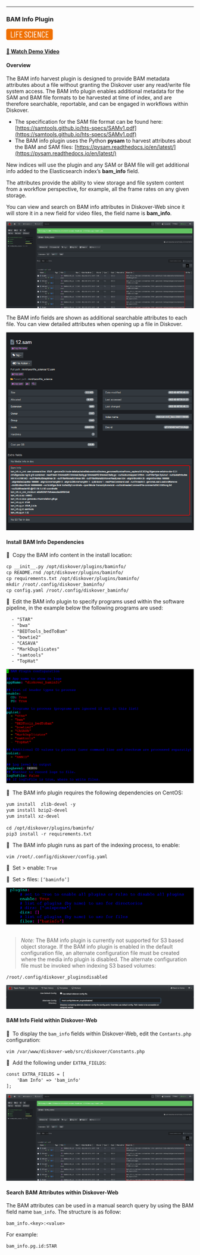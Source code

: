 <p id="bam_plugin"></p>

___
### BAM Info Plugin

<img src="images/button_edition_life_science.png" width="125">

#### [🍿 Watch Demo Video](https://vimeo.com/678914314?share=copy)

#### Overview

The BAM info harvest plugin is designed to provide BAM metadata attributes about a file without granting the Diskover user any read/write file system access.
The BAM info plugin enables additional metadata for the SAM and BAM file formats to be harvested at time of index, and are therefore searchable, reportable, and can be engaged in workflows within Diskover.

- The specification for the SAM file format can be found here:
  [https://samtools.github.io/hts-specs/SAMv1.pdf](https://samtools.github.io/hts-specs/SAMv1.pdf)
- The BAM info plugin uses the Python **pysam** to harvest attributes about the BAM and SAM files:
  [https://pysam.readthedocs.io/en/latest/](https://pysam.readthedocs.io/en/latest/)

New indices will use the plugin and any SAM or BAM file will get additional info added to the Elasticsearch index’s **bam_info** field.

The attributes provide the ability to view storage and file system content from a workflow perspective, for example, all the frame rates on any given storage.

You can view and search on BAM info attributes in Diskover-Web since it will store it in a new field for video files, the field name is **bam_info**.

![Image: BAM Info Field in UI Results Pane](images/image_plugins_bam_field_file_search_page.png)

The BAM info fields are shown as additional searchable attributes to each file. You can view detailed attributes when opening up a file in Diskover.

![Image: BAM Info Detailed View in File Attributes](images/image_plugins_bam_file_attributes_view.png)

#### Install BAM Info Dependencies

🔴 &nbsp;Copy the BAM info content in the install location:
```
cp __init__.py /opt/diskover/plugins/baminfo/
cp README.rnd /opt/diskover/plugins/baminfo/
cp requirements.txt /opt/diskover/plugins/baminfo/
mkdir /root/.config/diskover_baminfo/
cp config.yaml /root/.config/diskover_baminfo/
```

🔴 &nbsp;Edit the BAM info plugin to specify programs used within the software pipeline, in the example below the following programs are used:
```
  - "STAR"
  - "bwa"
  - "BEDTools_bedToBam"
  - "bowtie2"
  - "CASAVA"
  - "MarkDuplicates"
  - "samtools"
  - "TopHat"
```

![Image: Config BAM Info Plugin in Terminal](images/image_plugins_bam_config_in_terminal.png)

🔴 &nbsp;The BAM info plugin requires the following dependencies on CentOS:
```
yum install  zlib-devel -y
yum install bzip2-devel
yum install xz-devel

cd /opt/diskover/plugins/baminfo/
pip3 install -r requirements.txt
```

🔴 &nbsp;The BAM info plugin runs as part of the indexing process, to enable:
```
vim /root/.config/diskover/config.yaml
```

🔴 &nbsp;Set > enable: `True`

🔴 &nbsp;Set > files: `[‘baminfo’]`

![Image: Config BAM yaml File](images/image_plugins_bam_yaml_config.png)
<br><br>
>*Note:* The BAM info plugin is currently not supported for S3 based object storage. If the BAM info plugin is enabled in the default configuration file, an alternate configuration file must be created where the media info plugin is disabled. The alternate configuration file must be invoked when indexing S3 based volumes:

```
/root/.config/diskover_pluginsdisabled
```

![Image: Disable Plugin in Task Panel for S3 Storage](images/image_plugins_bam_task_panel.png)

#### BAM Info Field within Diskover-Web

🔴 &nbsp;To display the `bam_info` fields within Diskover-Web, edit the `Contants.php` configuration:
```
vim /var/www/diskover-web/src/diskover/Constants.php
```

🔴 &nbsp;Add the following under `EXTRA_FIELDS`:
```
const EXTRA_FIELDS = [
    'Bam Info' => 'bam_info'
];
```

![Image: Extra Field for BAM Plugin](images/image_plugins_bam_field_file_search_page.png)

#### Search BAM Attributes within Diskover-Web

The BAM attributes can be used in a manual search query by using the BAM field name `bam_info`. The structure is as follow:
```
bam_info.<key>:<value>
```

For example:

```
bam_info.pg.id:STAR
```
